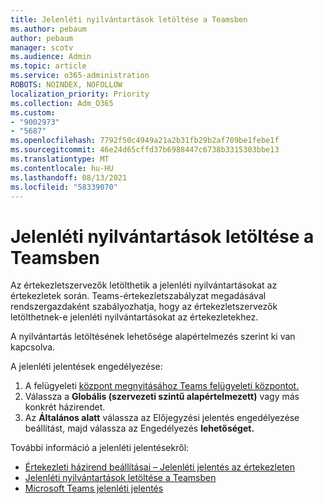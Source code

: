 ```yaml
---
title: Jelenléti nyilvántartások letöltése a Teamsben
ms.author: pebaum
author: pebaum
manager: scotv
ms.audience: Admin
ms.topic: article
ms.service: o365-administration
ROBOTS: NOINDEX, NOFOLLOW
localization_priority: Priority
ms.collection: Adm_O365
ms.custom:
- "9002973"
- "5687"
ms.openlocfilehash: 7792f50c4949a21a2b31fb29b2af709be1febe1f
ms.sourcegitcommit: 46e24d65cffd37b6988447c6738b3315303bbe13
ms.translationtype: MT
ms.contentlocale: hu-HU
ms.lasthandoff: 08/13/2021
ms.locfileid: "58339070"
---
```

# <a name="download-attendance-reports-in-teams"></a>Jelenléti nyilvántartások letöltése a Teamsben

Az értekezletszervezők letölthetik a jelenléti nyilvántartásokat az értekezletek során. Teams-értekezletszabályzat megadásával rendszergazdaként szabályozhatja, hogy az értekezletszervezők letölthetnek-e jelenléti nyilvántartásokat az értekezletekhez. 

A nyilvántartás letöltésének lehetősége alapértelmezés szerint ki van kapcsolva. 

A jelenléti jelentések engedélyezése: 
1.  A felügyeleti [központ megnyitásához Teams felügyeleti központot.](https://admin.teams.microsoft.com/policies/meetings)
1.  Válassza a **Globális (szervezeti szintű alapértelmezett)** vagy más konkrét házirendet.
1.  Az **Általános alatt** válassza az Előjegyzési jelentés engedélyezése beállítást, majd válassza az Engedélyezés **lehetőséget.** 

További információ a jelenléti jelentésekről:

- [Értekezleti házirend beállításai – Jelenléti jelentés az értekezleten](https://docs.microsoft.com/microsoftteams/meeting-policies-in-teams#meeting-policy-settings---meeting-attendance-report)
- [Jelenléti nyilvántartások letöltése a Teamsben](https://support.office.com/article/download-attendance-reports-in-teams-ae7cf170-530c-47d3-84c1-3aedac74d310) 
- [Microsoft Teams jelenléti jelentés](https://docs.microsoft.com/microsoftteams/teams-analytics-and-reports/meeting-attendance-report)
